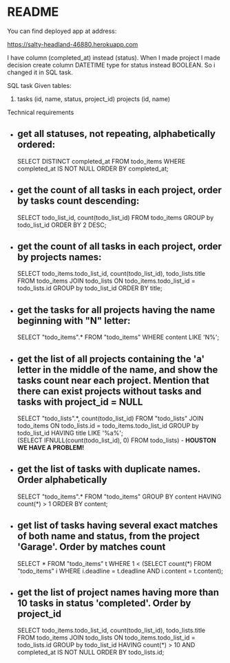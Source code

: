  # README

You can find deployed app at address:

https://salty-headland-46880.herokuapp.com


 I have column (completed_at) instead (status). 
  When I made project I made decision create column DATETIME type
  for status instead BOOLEAN. So i changed it in SQL task.

SQL task
Given tables:
  01. tasks (id, name, status, project_id)
    projects (id, name)

Technical requirements
  - get all statuses, not repeating, alphabetically ordered:
    -----
    SELECT DISTINCT completed_at FROM todo_items WHERE completed_at IS NOT NULL ORDER BY completed_at;

  - get the count of all tasks in each project, order by tasks count descending:
    -----
    SELECT todo_list_id, count(todo_list_id) FROM todo_items GROUP by todo_list_id ORDER BY 2 DESC;

  - get the count of all tasks in each project, order by projects names:
    -----
    SELECT todo_items.todo_list_id, count(todo_list_id), todo_lists.title FROM todo_items 
    JOIN todo_lists ON todo_items.todo_list_id = todo_lists.id GROUP by todo_list_id ORDER BY title;

  - get the tasks for all projects having the name beginning with "N" letter:
    -----
    SELECT "todo_items".* FROM "todo_items"  WHERE content LIKE 'N%';

  - get the list of all projects containing the 'a' letter in the middle of 
    the name, and show the tasks count near each project. Mention 
    that there can exist projects without tasks and tasks with 
    project_id = NULL
    -----
    SELECT "todo_lists".*, count(todo_list_id) FROM "todo_lists" 
    JOIN todo_items ON todo_lists.id = todo_items.todo_list_id GROUP by todo_list_id HAVING title LIKE '%a%';           
    (SELECT IFNULL(count(todo_list_id), 0) FROM todo_lists) - **HOUSTON WE HAVE A PROBLEM!**

  - get the list of tasks with duplicate names. Order alphabetically
    -----
    SELECT "todo_items".* FROM "todo_items"  GROUP BY content HAVING count(*) > 1 ORDER BY content;

  - get list of tasks having several exact matches of both name and 
    status, from the project 'Garage'. Order by matches count
    -----
    SELECT * FROM "todo_items" t WHERE 1 < (SELECT count(*) FROM "todo_items" i 
    WHERE  i.deadline =  t.deadline AND i.content = t.content);

  - get the list of project names having more than 10 tasks in status 'completed'. Order by project_id
    -----
    SELECT todo_items.todo_list_id, count(todo_list_id), todo_lists.title FROM todo_items 
    JOIN todo_lists ON todo_items.todo_list_id = todo_lists.id GROUP by todo_list_id 
    HAVING count(*) > 10 AND completed_at IS NOT NULL ORDER BY todo_lists.id;